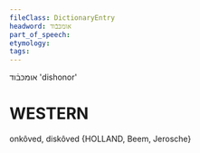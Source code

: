 ```yaml
---
fileClass: DictionaryEntry
headword: אומכּבֿוד
part_of_speech: 
etymology: 
tags: 
---
```

אומכּבֿוד
'dishonor'

WESTERN
========

onkôved, diskôved {HOLLAND, Beem, Jerosche} 